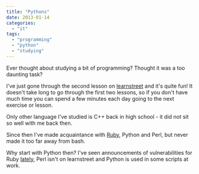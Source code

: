 ```yaml
---
title: "Pythons"
date: 2013-01-14
categories: 
  - "it"
tags: 
  - "programming"
  - "python"
  - "studying"
---
```


Ever thought about studying a bit of programming? Thought it was a too daunting task?

I've just gone through the second lesson on [learnstreet](http://www.learnstreet.com/ ".com") and it's quite fun! It doesn't take long to go through the first two lessons, so if you don't have much time you can spend a few minutes each day going to the next exercise or lesson.

Only other language I've studied is C++ back in high school - it did not sit so well with me back then.

Since then I've made acquaintance with [Ruby](http://en.wikipedia.org/wiki/Ruby_(programming_language)), Python and Perl, but never made it too far away from bash.

Why start with Python then? I've seen announcements of vulnerabilities for Ruby [lately](http://www.ruby-lang.org/en/security/), Perl isn't on learnstreet and Python is used in some scripts at work.

